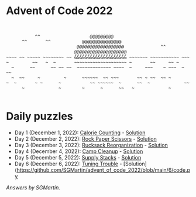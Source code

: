 # Advent of Code 2022

```


           ^^                   @@@@@@@@@
      ^^       ^^            @@@@@@@@@@@@@@@
                           @@@@@@@@@@@@@@@@@@              ^^
                          @@@@@@@@@@@@@@@@@@@@
~~~~ ~~ ~~~~~ ~~~~~~~~ ~~ &&&&&&&&&&&&&&&&&&&& ~~~~~~~ ~~~~~~~~~~~ ~~~
~         ~~   ~  ~       ~~~~~~~~~~~~~~~~~~~~ ~       ~~     ~~ ~
  ~      ~~      ~~ ~~ ~~  ~~~~~~~~~~~~~ ~~~~  ~     ~~~    ~ ~~~  ~ ~~ 
  ~  ~~     ~         ~      ~~~~~~  ~~ ~~~       ~~ ~ ~~  ~~ ~ 
~  ~       ~ ~      ~           ~~ ~~~~~~  ~      ~~  ~             ~~
      ~             ~        ~      ~      ~~   ~             ~


```

# Daily puzzles
* Day 1 (December 1, 2022): [Calorie Counting](https://adventofcode.com/2022/day/1) - [Solution](https://github.com/SGMartin/advent_of_code_2022/blob/main/1/code.py)
* Day 2 (December 2, 2022): [Rock Paper Scissors](https://adventofcode.com/2022/day/2) - [Solution](https://github.com/SGMartin/advent_of_code_2022/blob/main/2/code.py)
* Day 3 (December 3, 2022): [Rucksack Reorganization](https://adventofcode.com/2022/day/3) - [Solution](https://github.com/SGMartin/advent_of_code_2022/blob/main/3/code.py)
* Day 4 (December 4, 2022): [Camp Cleanup](https://adventofcode.com/2022/day/4) - [Solution](https://github.com/SGMartin/advent_of_code_2022/blob/main/4/code.py)
* Day 5 (December 5, 2022): [Supply Stacks](https://adventofcode.com/2022/day/5) - [Solution](https://github.com/SGMartin/advent_of_code_2022/blob/main/5/code.py)
* Day 6 (December 6, 2022): [Tuning Trouble](https://adventofcode.com/2022/day/6) - [Solution](https://github.com/SGMartin/advent_of_code_2022/blob/main/6/code.py

_Answers by SGMartin._
